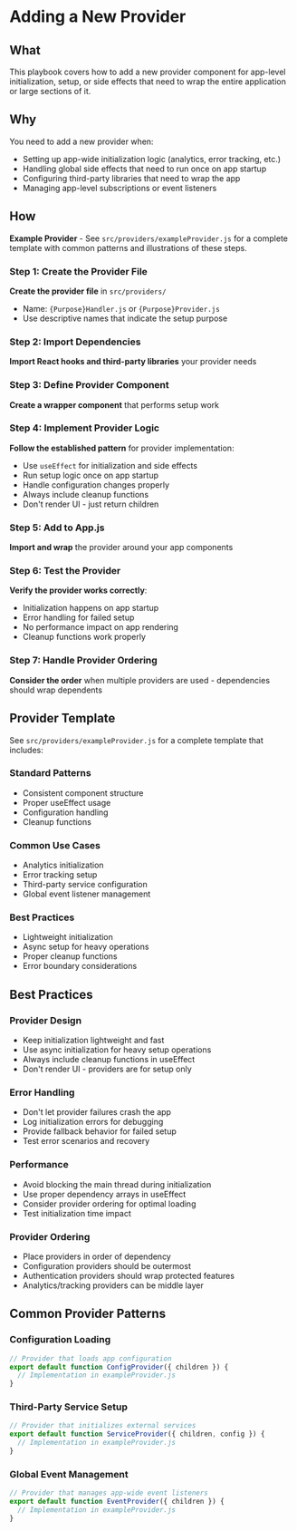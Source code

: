 # Adding a New Provider

## What
This playbook covers how to add a new provider component for app-level initialization, setup, or side effects that need to wrap the entire application or large sections of it.

## Why
You need to add a new provider when:
- Setting up app-wide initialization logic (analytics, error tracking, etc.)
- Handling global side effects that need to run once on app startup
- Configuring third-party libraries that need to wrap the app
- Managing app-level subscriptions or event listeners

## How

**Example Provider** - See `src/providers/exampleProvider.js` for a complete template with common patterns and illustrations of these steps.

### Step 1: Create the Provider File
**Create the provider file** in `src/providers/`
- Name: `{Purpose}Handler.js` or `{Purpose}Provider.js`
- Use descriptive names that indicate the setup purpose

### Step 2: Import Dependencies
**Import React hooks and third-party libraries** your provider needs

### Step 3: Define Provider Component
**Create a wrapper component** that performs setup work

### Step 4: Implement Provider Logic
**Follow the established pattern** for provider implementation:
- Use `useEffect` for initialization and side effects
- Run setup logic once on app startup
- Handle configuration changes properly
- Always include cleanup functions
- Don't render UI - just return children

### Step 5: Add to App.js
**Import and wrap** the provider around your app components

### Step 6: Test the Provider
**Verify the provider works correctly**:
- Initialization happens on app startup
- Error handling for failed setup
- No performance impact on app rendering
- Cleanup functions work properly

### Step 7: Handle Provider Ordering
**Consider the order** when multiple providers are used - dependencies should wrap dependents

## Provider Template

See `src/providers/exampleProvider.js` for a complete template that includes:

### Standard Patterns
- Consistent component structure
- Proper useEffect usage
- Configuration handling
- Cleanup functions

### Common Use Cases
- Analytics initialization
- Error tracking setup
- Third-party service configuration
- Global event listener management

### Best Practices
- Lightweight initialization
- Async setup for heavy operations
- Proper cleanup functions
- Error boundary considerations

## Best Practices

### Provider Design
- Keep initialization lightweight and fast
- Use async initialization for heavy setup operations
- Always include cleanup functions in useEffect
- Don't render UI - providers are for setup only

### Error Handling
- Don't let provider failures crash the app
- Log initialization errors for debugging
- Provide fallback behavior for failed setup
- Test error scenarios and recovery

### Performance
- Avoid blocking the main thread during initialization
- Use proper dependency arrays in useEffect
- Consider provider ordering for optimal loading
- Test initialization time impact

### Provider Ordering
- Place providers in order of dependency
- Configuration providers should be outermost
- Authentication providers should wrap protected features
- Analytics/tracking providers can be middle layer

## Common Provider Patterns

### Configuration Loading
```javascript
// Provider that loads app configuration
export default function ConfigProvider({ children }) {
  // Implementation in exampleProvider.js
}
```

### Third-Party Service Setup
```javascript
// Provider that initializes external services
export default function ServiceProvider({ children, config }) {
  // Implementation in exampleProvider.js
}
```

### Global Event Management
```javascript
// Provider that manages app-wide event listeners
export default function EventProvider({ children }) {
  // Implementation in exampleProvider.js
}
```
